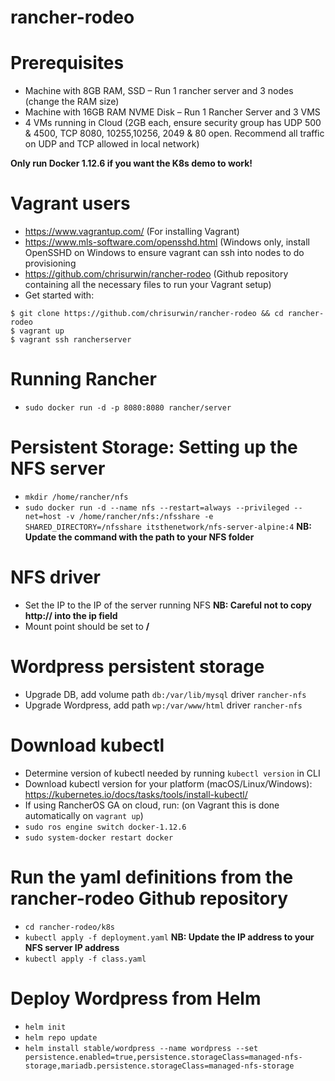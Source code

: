 # rancher-rodeo

# Prerequisites
* Machine with 8GB RAM, SSD – Run 1 rancher server and 3 nodes (change the RAM size)
* Machine with 16GB RAM NVME Disk – Run 1 Rancher Server and 3 VMS
* 4 VMs running in Cloud (2GB each, ensure security group has UDP 500 & 4500, TCP 8080, 10255,10256, 2049 & 80 open. Recommend all traffic on UDP and TCP allowed in local network)

**Only run Docker 1.12.6 if you want the K8s demo to work!**

# Vagrant users
* https://www.vagrantup.com/ (For installing Vagrant)
* https://www.mls-software.com/opensshd.html (Windows only, install OpenSSHD on Windows to ensure vagrant can ssh into nodes to do provisioning
* https://github.com/chrisurwin/rancher-rodeo (Github repository containing all the necessary files to run your Vagrant setup)
* Get started with:
```
$ git clone https://github.com/chrisurwin/rancher-rodeo && cd rancher-rodeo
$ vagrant up
$ vagrant ssh rancherserver
```

# Running Rancher
* `sudo docker run -d -p 8080:8080 rancher/server`

# Persistent Storage: Setting up the NFS server
* `mkdir /home/rancher/nfs`
* `sudo docker run -d --name nfs --restart=always --privileged --net=host -v /home/rancher/nfs:/nfsshare -e SHARED_DIRECTORY=/nfsshare itsthenetwork/nfs-server-alpine:4` **NB: Update the command with the path to your NFS folder**

# NFS driver
* Set the IP to the IP of the server running NFS **NB: Careful not to copy http:// into the ip field**
* Mount point should be set to **/**

# Wordpress persistent storage
* Upgrade DB, add volume path `db:/var/lib/mysql` driver `rancher-nfs`
* Upgrade Wordpress, add path `wp:/var/www/html` driver `rancher-nfs`

# Download kubectl
* Determine version of kubectl needed by running `kubectl version` in CLI
* Download kubectl version for your platform (macOS/Linux/Windows): https://kubernetes.io/docs/tasks/tools/install-kubectl/ 
* If using RancherOS GA on cloud, run: (on Vagrant this is done automatically on `vagrant up`)
* `sudo ros engine switch docker-1.12.6`
* `sudo system-docker restart docker`

# Run the yaml definitions from the rancher-rodeo Github repository
* `cd rancher-rodeo/k8s`
* `kubectl apply -f deployment.yaml` **NB: Update the IP address to your NFS server IP address**
* `kubectl apply -f class.yaml`

# Deploy Wordpress from Helm
* `helm init`
* `helm repo update`
* `helm install stable/wordpress --name wordpress --set persistence.enabled=true,persistence.storageClass=managed-nfs-storage,mariadb.persistence.storageClass=managed-nfs-storage`
